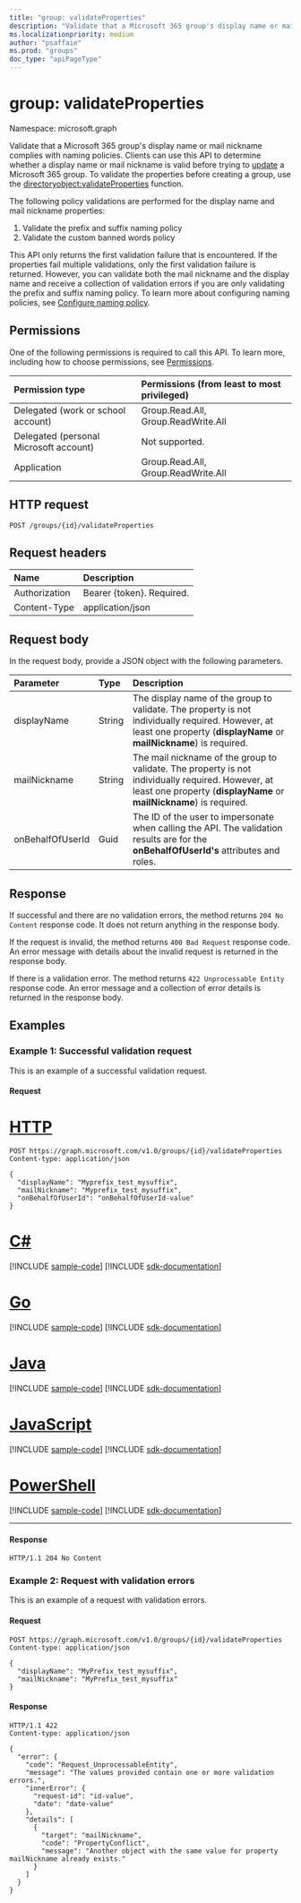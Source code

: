 ```yaml
---
title: "group: validateProperties"
description: "Validate that a Microsoft 365 group's display name or mail nickname complies with naming policies."
ms.localizationpriority: medium
author: "psaffaie"
ms.prod: "groups"
doc_type: "apiPageType"
---
```


# group: validateProperties

Namespace: microsoft.graph

Validate that a Microsoft 365 group's display name or mail nickname complies with naming policies. Clients can use this API to determine whether a display name or mail nickname is valid before trying to [update](group-update.md) a Microsoft 365 group. To validate the properties before creating a group, use the [directoryobject:validateProperties](directoryobject-validateproperties.md) function.

The following policy validations are performed for the display name and mail nickname properties:

1. Validate the prefix and suffix naming policy
2. Validate the custom banned words policy

This API only returns the first validation failure that is encountered. If the properties fail multiple validations, only the first validation failure is returned. However, you can validate both the mail nickname and the display name and receive a collection of validation errors if you are only validating the prefix and suffix naming policy. To learn more about configuring naming policies, see [Configure naming policy](/azure/active-directory/users-groups-roles/groups-naming-policy#configure-naming-policy-in-powershell).

## Permissions

One of the following permissions is required to call this API. To learn more, including how to choose permissions, see [Permissions](/graph/permissions-reference).

| Permission type                        | Permissions (from least to most privileged) |
| :------------------------------------- | :------------------------------------------ |
| Delegated (work or school account)     | Group.Read.All, Group.ReadWrite.All         |
| Delegated (personal Microsoft account) | Not supported.                              |
| Application                            | Group.Read.All, Group.ReadWrite.All         |

## HTTP request

<!-- { "blockType": "ignored" } -->

```http
POST /groups/{id}/validateProperties
```

## Request headers

| Name          | Description               |
| :------------ | :------------------------ |
| Authorization | Bearer {token}. Required. |
| Content-Type  | application/json          |

## Request body

In the request body, provide a JSON object with the following parameters.

| Parameter        | Type   | Description                                                                                                                                                              |
| :--------------- | :----- | :----------------------------------------------------------------------------------------------------------------------------------------------------------------------- |
| displayName      | String | The display name of the group to validate. The property is not individually required. However, at least one property (**displayName** or **mailNickname**) is required.  |
| mailNickname     | String | The mail nickname of the group to validate. The property is not individually required. However, at least one property (**displayName** or **mailNickname**) is required. |
| onBehalfOfUserId | Guid   | The ID of the user to impersonate when calling the API. The validation results are for the **onBehalfOfUserId's** attributes and roles.                                  |

## Response

If successful and there are no validation errors, the method returns `204 No Content` response code. It does not return anything in the response body.

If the request is invalid, the method returns `400 Bad Request` response code. An error message with details about the invalid request is returned in the response body.

If there is a validation error. The method returns `422 Unprocessable Entity` response code. An error message and a collection of error details is returned in the response body.

## Examples

### Example 1: Successful validation request

This is an example of a successful validation request.

#### Request

# [HTTP](#tab/http)

<!-- {
  "blockType": "request",
  "name": "group_validateproperties"
}-->

```http
POST https://graph.microsoft.com/v1.0/groups/{id}/validateProperties
Content-type: application/json

{
  "displayName": "Myprefix_test_mysuffix",
  "mailNickname": "Myprefix_test_mysuffix",
  "onBehalfOfUserId": "onBehalfOfUserId-value"
}
```

# [C#](#tab/csharp)
[!INCLUDE [sample-code](../includes/snippets/csharp/group-validateproperties-csharp-snippets.md)]
[!INCLUDE [sdk-documentation](../includes/snippets/snippets-sdk-documentation-link.md)]

# [Go](#tab/go)
[!INCLUDE [sample-code](../includes/snippets/go/group-validateproperties-go-snippets.md)]
[!INCLUDE [sdk-documentation](../includes/snippets/snippets-sdk-documentation-link.md)]

# [Java](#tab/java)
[!INCLUDE [sample-code](../includes/snippets/java/group-validateproperties-java-snippets.md)]
[!INCLUDE [sdk-documentation](../includes/snippets/snippets-sdk-documentation-link.md)]

# [JavaScript](#tab/javascript)
[!INCLUDE [sample-code](../includes/snippets/javascript/group-validateproperties-javascript-snippets.md)]
[!INCLUDE [sdk-documentation](../includes/snippets/snippets-sdk-documentation-link.md)]

# [PowerShell](#tab/powershell)
[!INCLUDE [sample-code](../includes/snippets/powershell/group-validateproperties-powershell-snippets.md)]
[!INCLUDE [sdk-documentation](../includes/snippets/snippets-sdk-documentation-link.md)]

---

#### Response

<!-- {
  "blockType": "response",
  "truncated": true,
} -->

```http
HTTP/1.1 204 No Content
```

### Example 2: Request with validation errors

This is an example of a request with validation errors.

#### Request

```http
POST https://graph.microsoft.com/v1.0/groups/{id}/validateProperties
Content-type: application/json

{
  "displayName": "MyPrefix_test_mysuffix",
  "mailNickname": "MyPrefix_test_mysuffix"
}
```

#### Response

```http
HTTP/1.1 422
Content-type: application/json

{
  "error": {
    "code": "Request_UnprocessableEntity",
    "message": "The values provided contain one or more validation errors.",
    "innerError": {
      "request-id": "id-value",
      "date": "date-value"
    },
    "details": [
      {
        "target": "mailNickname",
        "code": "PropertyConflict",
        "message": "Another object with the same value for property mailNickname already exists."
      }
    ]
  }
}
```

<!-- uuid: 8fcb5dbc-d5aa-4681-8e31-b001d5168d79
2015-10-25 14:57:30 UTC -->
<!-- {
  "type": "#page.annotation",
  "description": "group: validateProperties",
  "keywords": "",
  "section": "documentation",
  "tocPath": "",
  "suppressions": [
  ]
}-->
